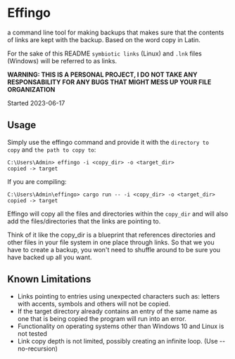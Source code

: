 # Effingo

a command line tool for making backups that makes sure that the contents of links are kept with the backup. Based on the word copy in Latin.

For the sake of this README `symbiotic links` (Linux) and `.lnk` files (Windows) will be referred to as links.

**WARNING: THIS IS A PERSONAL PROJECT, I DO NOT TAKE ANY RESPONSABILITY FOR ANY BUGS THAT MIGHT MESS UP YOUR FILE ORGANIZATION**

Started 2023-06-17

## Usage

Simply use the effingo command and provide it with the `directory to copy` and `the path to copy to`:
```text
C:\Users\Admin> effingo -i <copy_dir> -o <target_dir>
copied -> target
```

If you are compiling:
```text
C:\Users\Admin\effingo> cargo run -- -i <copy_dir> -o <target_dir>
copied -> target
```

Effingo will copy all the files and directories within the `copy_dir` and will also add the files/directories that the links are pointing to.

Think of it like the copy_dir is a blueprint that references directories and
other files in your file system in one place through links.
So that we you have to create a backup, you won't need to shuffle around to be
sure you have backed up all you want.

## Known Limitations
* Links pointing to entries using unexpected characters such as: letters with accents, symbols and others will not be copied.
* If the target directory already contains an entry of the same name as one that is being copied the program will run into an error.
* Functionality on operating systems other than Windows 10 and Linux is not tested
* Link copy depth is not limited, possibly creating an infinite loop. (Use --no-recursion)